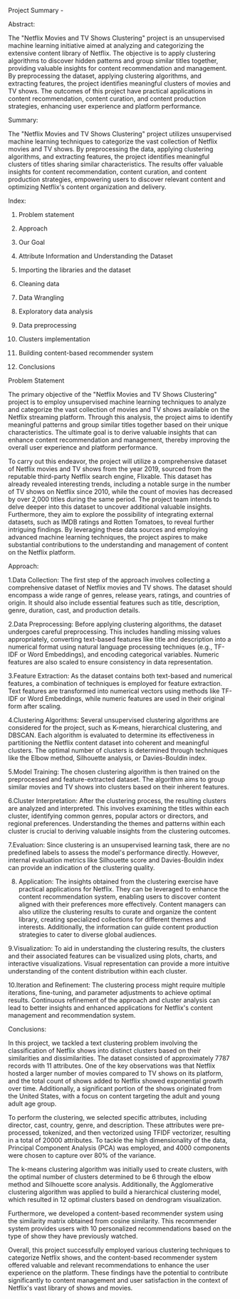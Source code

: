 Project Summary -

Abstract:

The "Netflix Movies and TV Shows Clustering" project is an unsupervised machine learning initiative aimed at analyzing and categorizing the extensive content library of Netflix. The objective is to apply clustering algorithms to discover hidden patterns and group similar titles together, providing valuable insights for content recommendation and management. By preprocessing the dataset, applying clustering algorithms, and extracting features, the project identifies meaningful clusters of movies and TV shows. The outcomes of this project have practical applications in content recommendation, content curation, and content production strategies, enhancing user experience and platform performance.

Summary:

The "Netflix Movies and TV Shows Clustering" project utilizes unsupervised machine learning techniques to categorize the vast collection of Netflix movies and TV shows. By preprocessing the data, applying clustering algorithms, and extracting features, the project identifies meaningful clusters of titles sharing similar characteristics. The results offer valuable insights for content recommendation, content curation, and content production strategies, empowering users to discover relevant content and optimizing Netflix's content organization and delivery.

Index:

1. Problem statement

2. Approach

3. Our Goal

4. Attribute Information and Understanding the Dataset

5. Importing the libraries and the dataset

6. Cleaning data

7. Data Wrangling

8. Exploratory data analysis

9. Data preprocessing

10. Clusters implementation

11.  Building content-based recommender system

12. Conclusions



 Problem Statement

The primary objective of the "Netflix Movies and TV Shows Clustering" project is to employ unsupervised machine learning techniques to analyze and categorize the vast collection of movies and TV shows available on the Netflix streaming platform. Through this analysis, the project aims to identify meaningful patterns and group similar titles together based on their unique characteristics. The ultimate goal is to derive valuable insights that can enhance content recommendation and management, thereby improving the overall user experience and platform performance.

To carry out this endeavor, the project will utilize a comprehensive dataset of Netflix movies and TV shows from the year 2019, sourced from the reputable third-party Netflix search engine, Flixable. This dataset has already revealed interesting trends, including a notable surge in the number of TV shows on Netflix since 2010, while the count of movies has decreased by over 2,000 titles during the same period. The project team intends to delve deeper into this dataset to uncover additional valuable insights. Furthermore, they aim to explore the possibility of integrating external datasets, such as IMDB ratings and Rotten Tomatoes, to reveal further intriguing findings. By leveraging these data sources and employing advanced machine learning techniques, the project aspires to make substantial contributions to the understanding and management of content on the Netflix platform.

Approach:

1.Data Collection: The first step of the approach involves collecting a comprehensive dataset of Netflix movies and TV shows. The dataset should encompass a wide range of genres, release years, ratings, and countries of origin. It should also include essential features such as title, description, genre, duration, cast, and production details.

2.Data Preprocessing: Before applying clustering algorithms, the dataset undergoes careful preprocessing. This includes handling missing values appropriately, converting text-based features like title and description into a numerical format using natural language processing techniques (e.g., TF-IDF or Word Embeddings), and encoding categorical variables. Numeric features are also scaled to ensure consistency in data representation.

3.Feature Extraction: As the dataset contains both text-based and numerical features, a combination of techniques is employed for feature extraction. Text features are transformed into numerical vectors using methods like TF-IDF or Word Embeddings, while numeric features are used in their original form after scaling.

4.Clustering Algorithms: Several unsupervised clustering algorithms are considered for the project, such as K-means, hierarchical clustering, and DBSCAN. Each algorithm is evaluated to determine its effectiveness in partitioning the Netflix content dataset into coherent and meaningful clusters. The optimal number of clusters is determined through techniques like the Elbow method, Silhouette analysis, or Davies-Bouldin index.

5.Model Training: The chosen clustering algorithm is then trained on the preprocessed and feature-extracted dataset. The algorithm aims to group similar movies and TV shows into clusters based on their inherent features.

6.Cluster Interpretation: After the clustering process, the resulting clusters are analyzed and interpreted. This involves examining the titles within each cluster, identifying common genres, popular actors or directors, and regional preferences. Understanding the themes and patterns within each cluster is crucial to deriving valuable insights from the clustering outcomes.

7.Evaluation: Since clustering is an unsupervised learning task, there are no predefined labels to assess the model's performance directly. However, internal evaluation metrics like Silhouette score and Davies-Bouldin index can provide an indication of the clustering quality.

8. Application: The insights obtained from the clustering exercise have practical applications for Netflix. They can be leveraged to enhance the content recommendation system, enabling users to discover content aligned with their preferences more effectively. Content managers can also utilize the clustering results to curate and organize the content library, creating specialized collections for different themes and interests. Additionally, the information can guide content production strategies to cater to diverse global audiences.

9.Visualization: To aid in understanding the clustering results, the clusters and their associated features can be visualized using plots, charts, and interactive visualizations. Visual representation can provide a more intuitive understanding of the content distribution within each cluster.

10.Iteration and Refinement: The clustering process might require multiple iterations, fine-tuning, and parameter adjustments to achieve optimal results. Continuous refinement of the approach and cluster analysis can lead to better insights and enhanced applications for Netflix's content management and recommendation system.

Conclusions:

In this project, we tackled a text clustering problem involving the classification of Netflix shows into distinct clusters based on their similarities and dissimilarities. The dataset consisted of approximately 7787 records with 11 attributes. One of the key observations was that Netflix hosted a larger number of movies compared to TV shows on its platform, and the total count of shows added to Netflix showed exponential growth over time. Additionally, a significant portion of the shows originated from the United States, with a focus on content targeting the adult and young adult age group.

To perform the clustering, we selected specific attributes, including director, cast, country, genre, and description. These attributes were pre-processed, tokenized, and then vectorized using TFIDF vectorizer, resulting in a total of 20000 attributes. To tackle the high dimensionality of the data, Principal Component Analysis (PCA) was employed, and 4000 components were chosen to capture over 80% of the variance.

The k-means clustering algorithm was initially used to create clusters, with the optimal number of clusters determined to be 6 through the elbow method and Silhouette score analysis. Additionally, the Agglomerative clustering algorithm was applied to build a hierarchical clustering model, which resulted in 12 optimal clusters based on dendrogram visualization.

Furthermore, we developed a content-based recommender system using the similarity matrix obtained from cosine similarity. This recommender system provides users with 10 personalized recommendations based on the type of show they have previously watched.

Overall, this project successfully employed various clustering techniques to categorize Netflix shows, and the content-based recommender system offered valuable and relevant recommendations to enhance the user experience on the platform. These findings have the potential to contribute significantly to content management and user satisfaction in the context of Netflix's vast library of shows and movies.
